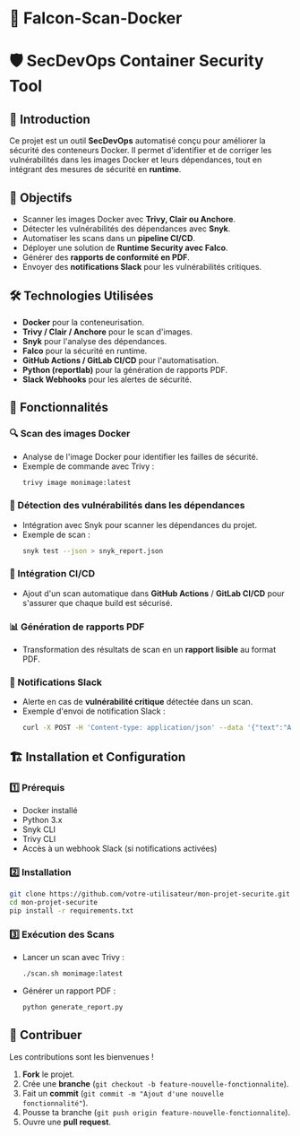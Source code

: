 # 🦅 Falcon-Scan-Docker 
# 🛡️ SecDevOps Container Security Tool

## 📌 Introduction
Ce projet est un outil **SecDevOps** automatisé conçu pour améliorer la sécurité des conteneurs Docker. Il permet d'identifier et de corriger les vulnérabilités dans les images Docker et leurs dépendances, tout en intégrant des mesures de sécurité en **runtime**.

## 🎯 Objectifs
- Scanner les images Docker avec **Trivy, Clair ou Anchore**.
- Détecter les vulnérabilités des dépendances avec **Snyk**.
- Automatiser les scans dans un **pipeline CI/CD**.
- Déployer une solution de **Runtime Security avec Falco**.
- Générer des **rapports de conformité en PDF**.
- Envoyer des **notifications Slack** pour les vulnérabilités critiques.

## 🛠️ Technologies Utilisées
- **Docker** pour la conteneurisation.
- **Trivy / Clair / Anchore** pour le scan d'images.
- **Snyk** pour l'analyse des dépendances.
- **Falco** pour la sécurité en runtime.
- **GitHub Actions / GitLab CI/CD** pour l'automatisation.
- **Python (reportlab)** pour la génération de rapports PDF.
- **Slack Webhooks** pour les alertes de sécurité.

## 🚀 Fonctionnalités
### 🔍 Scan des images Docker
- Analyse de l'image Docker pour identifier les failles de sécurité.
- Exemple de commande avec Trivy :
  ```bash
  trivy image monimage:latest
  ```

### 🔎 Détection des vulnérabilités dans les dépendances
- Intégration avec Snyk pour scanner les dépendances du projet.
- Exemple de scan :
  ```bash
  snyk test --json > snyk_report.json
  ```

### 🔄 Intégration CI/CD
- Ajout d'un scan automatique dans **GitHub Actions** / **GitLab CI/CD** pour s'assurer que chaque build est sécurisé.

### 📊 Génération de rapports PDF
- Transformation des résultats de scan en un **rapport lisible** au format PDF.

### 🔔 Notifications Slack
- Alerte en cas de **vulnérabilité critique** détectée dans un scan.
- Exemple d'envoi de notification Slack :
  ```bash
  curl -X POST -H 'Content-type: application/json' --data '{"text":"Alerte : vulnérabilité critique détectée !"}' https://hooks.slack.com/services/XXX/YYYY/ZZZ
  ```

## 🏗️ Installation et Configuration
### 1️⃣ Prérequis
- Docker installé
- Python 3.x
- Snyk CLI
- Trivy CLI
- Accès à un webhook Slack (si notifications activées)

### 2️⃣ Installation
```bash
git clone https://github.com/votre-utilisateur/mon-projet-securite.git
cd mon-projet-securite
pip install -r requirements.txt
```

### 3️⃣ Exécution des Scans
- Lancer un scan avec Trivy :
  ```bash
  ./scan.sh monimage:latest
  ```
- Générer un rapport PDF :
  ```bash
  python generate_report.py
  ```

## 🤝 Contribuer
Les contributions sont les bienvenues !
1. **Fork** le projet.
2. Crée une **branche** (`git checkout -b feature-nouvelle-fonctionnalite`).
3. Fait un **commit** (`git commit -m "Ajout d'une nouvelle fonctionnalité"`).
4. Pousse ta branche (`git push origin feature-nouvelle-fonctionnalite`).
5. Ouvre une **pull request**.




